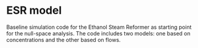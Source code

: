 # ESR model 
Baseline simulation code for the Ethanol Steam Reformer as starting point for the null-space analysis. The code includes two models: one based on concentrations and the other based on flows.
